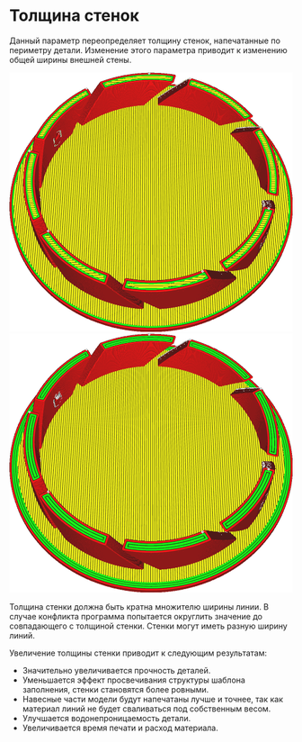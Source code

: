 Толщина стенок
====
Данный параметр переопределяет толщину стенок, напечатанные по периметру детали. Изменение этого параметра приводит к изменению общей ширины внешней стены.

![Толщина стенки равная 0.8mm](../../../articles/images/wall_thickness_0.8.png)
![Толщина стенки равная 1.6mm](../../../articles/images/wall_thickness_1.6.png)

Толщина стенки должна быть кратна множителю ширины линии. В случае конфликта программа попытается округлить значение до совпадающего с толщиной стенки. Стенки могут иметь разную ширину линий. 


Увеличение толщины стенки приводит к следующим результатам:
* Значительно увеличивается прочность деталей.
* Уменьшается эффект просвечивания структуры шаблона заполнения, стенки становятся более ровными.
* Навесные части модели будут напечатаны лучше и точнее, так как материал линий не будет сваливаться под собственным весом.
* Улучшается водонепроницаемость детали.
* Увеличивается время печати и расход материала.